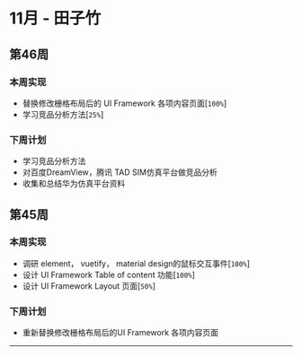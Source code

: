 # 11月 - 田子竹

## 第46周

### 本周实现

* 替换修改栅格布局后的 UI Framework 各项内容页面[`100%`]
* 学习竞品分析方法[`25%`]

### 下周计划

* 学习竞品分析方法
* 对百度DreamView，腾讯 TAD SIM仿真平台做竞品分析
* 收集和总结华为仿真平台资料

## 第45周

### 本周实现

* 调研 element， vuetify， material design的鼠标交互事件[`100%`]
* 设计 UI Framework Table of content 功能[`100%`]
* 设计 UI Framework Layout 页面[`50%`]

### 下周计划

* 重新替换修改栅格布局后的UI Framework 各项内容页面

---